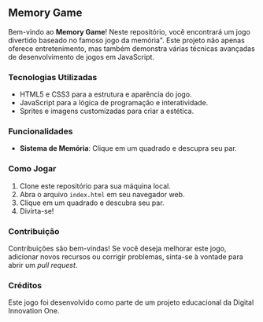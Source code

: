 ## Memory Game


Bem-vindo ao **Memory Game**! Neste repositório, você encontrará um jogo divertido baseado no famoso jogo da memória". Este projeto não apenas oferece entretenimento, mas também demonstra várias técnicas avançadas de desenvolvimento de jogos em JavaScript.

### Tecnologias Utilizadas

- HTML5 e CSS3 para a estrutura e aparência do jogo.
- JavaScript para a lógica de programação e interatividade.
- Sprites e imagens customizadas para criar a estética.

### Funcionalidades

- **Sistema de Memória**: Clique em um quadrado e descupra seu par.

### Como Jogar

1. Clone este repositório para sua máquina local.
2. Abra o arquivo `index.html` em seu navegador web.
3. Clique em um quadrado e descubra seu par.
4. Divirta-se!

### Contribuição

Contribuições são bem-vindas! Se você deseja melhorar este jogo, adicionar novos recursos ou corrigir problemas, sinta-se à vontade para abrir um _pull request_.

### Créditos

Este jogo foi desenvolvido como parte de um projeto educacional da Digital Innovation One.

